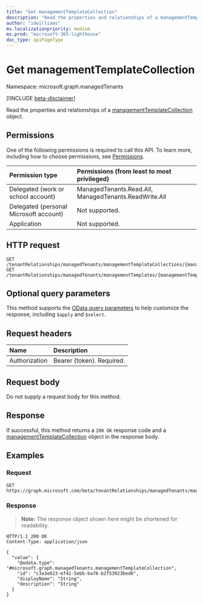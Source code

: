 ```yaml
---
title: "Get managementTemplateCollection"
description: "Read the properties and relationships of a managementTemplateCollection object."
author: "idwilliams"
ms.localizationpriority: medium
ms.prod: "microsoft-365-lighthouse"
doc_type: apiPageType
---
```


# Get managementTemplateCollection
Namespace: microsoft.graph.managedTenants

[!INCLUDE [beta-disclaimer](../../includes/beta-disclaimer.md)]

Read the properties and relationships of a [managementTemplateCollection](../resources/managedtenants-managementtemplatecollection.md) object.

## Permissions
One of the following permissions is required to call this API. To learn more, including how to choose permissions, see [Permissions](/graph/permissions-reference).

|Permission type|Permissions (from least to most privileged)|
|:---|:---|
|Delegated (work or school account)|ManagedTenants.Read.All, ManagedTenants.ReadWrite.All|
|Delegated (personal Microsoft account)|Not supported.|
|Application|Not supported.|

## HTTP request

<!-- {
  "blockType": "ignored"
}
-->
``` http
GET /tenantRelationships/managedTenants/managementTemplateCollections/{managementTemplateCollectionId}
GET /tenantRelationships/managedTenants/managementTemplates/{managementTemplateId}/managementTemplateCollections/{managementTemplateCollectionId}
```

## Optional query parameters

This method supports the [OData query parameters](/graph/query-parameters) to help customize the response, including `$apply` and `$select`.

## Request headers
|Name|Description|
|:---|:---|
|Authorization|Bearer {token}. Required.|

## Request body
Do not supply a request body for this method.

## Response

If successful, this method returns a `200 OK` response code and a [managementTemplateCollection](../resources/managedtenants-managementtemplatecollection.md) object in the response body.

## Examples

### Request
<!-- {
  "blockType": "request",
  "name": "get_managementtemplatecollection"
}
-->
``` http
GET https://graph.microsoft.com/beta/tenantRelationships/managedTenants/managementTemplateCollections/{managementTemplateCollectionId}
```


### Response
>**Note:** The response object shown here might be shortened for readability.
<!-- {
  "blockType": "response",
  "truncated": true,
  "@odata.type": "microsoft.graph.managedTenants.managementTemplateCollection"
}
-->
``` http
HTTP/1.1 200 OK
Content-Type: application/json

{
  "value": {
    "@odata.type": "#microsoft.graph.managedTenants.managementTemplateCollection",
    "id": "c3a3e023-ef41-5ebb-ba76-b2f53923bed6",
    "displayName": "String",
    "description": "String"
  }
}
```
